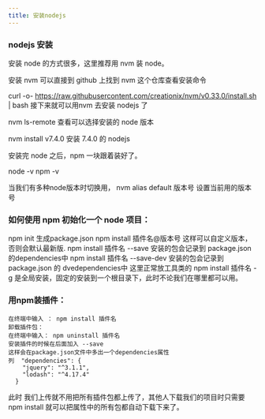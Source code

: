 ```yaml
---
title: 安装nodejs
---
```




###  nodejs 安装

安装 node 的方式很多，这里推荐用 nvm 装 node。

安装 nvm 可以直接到 github 上找到 nvm 这个仓库查看安装命令

curl -o- https://raw.githubusercontent.com/creationix/nvm/v0.33.0/install.sh | bash
接下来就可以用nvm 去安装 nodejs 了

nvm ls-remote 查看可以选择安装的 node 版本

nvm install v7.4.0 安装 7.4.0 的 nodejs

安装完 node 之后，npm 一块跟着装好了。

node -v
npm -v

当我们有多种node版本时切换用，
nvm alias default 版本号
设置当前用的版本号

### 如何使用 npm 初始化一个 node 项目：
npm init 生成package.json
npm install <package name>插件名@版本号  这样可以自定义版本，否则会默认最新版.
npm install <package name>插件名 --save 安装的包会记录到 package.json 的dependencies中
npm install <package name>插件名 --save-dev 安装的包会记录到 package.json 的 dvedependencies中 这里正常放工具类的
npm install <package name>插件名 -g 是全局安装，固定的安装到一个根目录下，此时不论我们在哪里都可以用。

### 用npm装插件：
```
在终端中输入 ： npm install 插件名
卸载插件包：
在终端中输入： npm uninstall 插件名
安装插件的时候在后面加入 --save  
这样会在package.json文件中多出一个dependencies属性
列  "dependencies": {
    "jquery": "^3.1.1",
    "lodash": "^4.17.4"
  }
  ```
  此时 我们上传就不用把所有插件包都上传了，其他人下载我们的项目时只需要
npm install 就可以把属性中的所有包都自动下载下来了。
